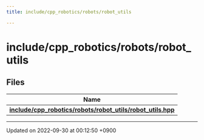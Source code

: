 ```yaml
---
title: include/cpp_robotics/robots/robot_utils

---
```


# include/cpp_robotics/robots/robot_utils



## Files

| Name           |
| -------------- |
| **[include/cpp_robotics/robots/robot_utils/robot_utils.hpp](/cpp_robotics/doxybook/Files/robot__utils_8hpp/#file-robot-utils.hpp)**  |






-------------------------------

Updated on 2022-09-30 at 00:12:50 +0900
